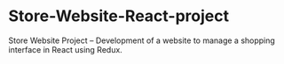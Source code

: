 # Store-Website-React-project
Store Website Project – Development of a website to manage a shopping interface in React using Redux.

